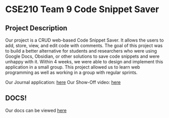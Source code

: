 # CSE210 Team 9 Code Snippet Saver

## Project Description
Our project is a CRUD web-based Code Snippet Saver. It allows the users to add, store, view, and edit code with comments. The goal of this project was to build a better alternative for students and researchers who were using Google Docs, Obsidian, or other solutions to save code snippets and were unhappy with it. Within 4 weeks, we were able to design and implement this application in a small group. This project allowed us to learn web programming as well as working in a group with regular sprints. 


Our Journal application: [here](https://cse210-team-09.github.io/cse210-fa24-group09/)
Our Show-Off video: [here](https://www.youtube.com/watch?v=mS7oLGwYlZI)

## DOCS!

Our docs can be viewed [here](https://cse210-team-09.github.io/cse210-fa24-group09/docs/index.html)

